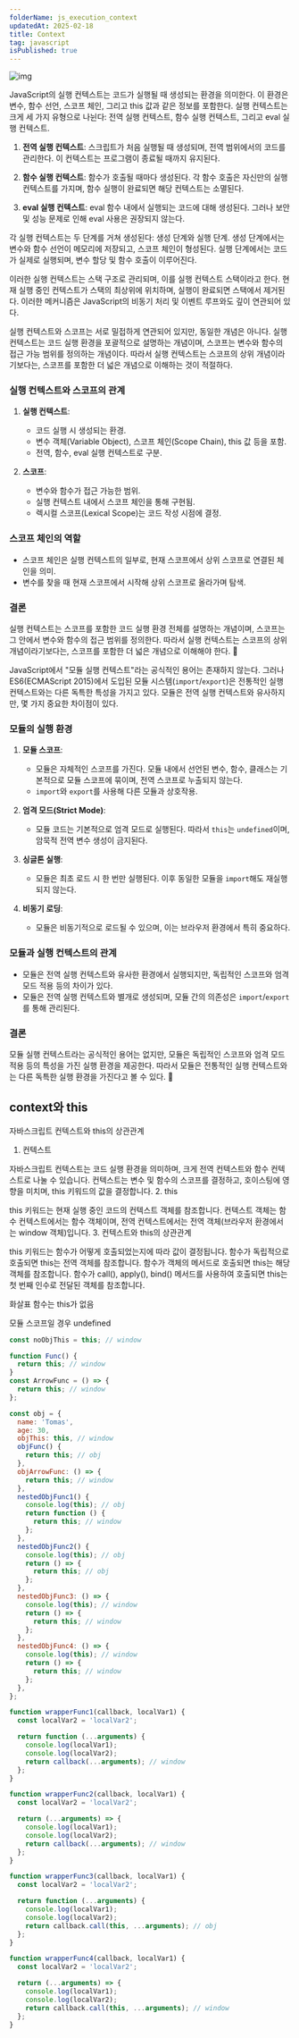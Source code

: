 ```yaml
---
folderName: js_execution_context
updatedAt: 2025-02-18
title: Context
tag: javascript
isPublished: true
---
```


![img](images/scope_1.png)

JavaScript의 실행 컨텍스트는 코드가 실행될 때 생성되는 환경을 의미한다. 이 환경은 변수, 함수 선언, 스코프 체인, 그리고 this 값과 같은 정보를 포함한다. 실행 컨텍스트는 크게 세 가지 유형으로 나뉜다: 전역 실행 컨텍스트, 함수 실행 컨텍스트, 그리고 eval 실행 컨텍스트.

1. **전역 실행 컨텍스트**: 스크립트가 처음 실행될 때 생성되며, 전역 범위에서의 코드를 관리한다. 이 컨텍스트는 프로그램이 종료될 때까지 유지된다.

2. **함수 실행 컨텍스트**: 함수가 호출될 때마다 생성된다. 각 함수 호출은 자신만의 실행 컨텍스트를 가지며, 함수 실행이 완료되면 해당 컨텍스트는 소멸된다.

3. **eval 실행 컨텍스트**: eval 함수 내에서 실행되는 코드에 대해 생성된다. 그러나 보안 및 성능 문제로 인해 eval 사용은 권장되지 않는다.

각 실행 컨텍스트는 두 단계를 거쳐 생성된다: 생성 단계와 실행 단계. 생성 단계에서는 변수와 함수 선언이 메모리에 저장되고, 스코프 체인이 형성된다. 실행 단계에서는 코드가 실제로 실행되며, 변수 할당 및 함수 호출이 이루어진다.

이러한 실행 컨텍스트는 스택 구조로 관리되며, 이를 실행 컨텍스트 스택이라고 한다. 현재 실행 중인 컨텍스트가 스택의 최상위에 위치하며, 실행이 완료되면 스택에서 제거된다. 이러한 메커니즘은 JavaScript의 비동기 처리 및 이벤트 루프와도 깊이 연관되어 있다.

실행 컨텍스트와 스코프는 서로 밀접하게 연관되어 있지만, 동일한 개념은 아니다. 실행 컨텍스트는 코드 실행 환경을 포괄적으로 설명하는 개념이며, 스코프는 변수와 함수의 접근 가능 범위를 정의하는 개념이다. 따라서 실행 컨텍스트는 스코프의 상위 개념이라기보다는, 스코프를 포함한 더 넓은 개념으로 이해하는 것이 적절하다.

### 실행 컨텍스트와 스코프의 관계

1. **실행 컨텍스트**:

   - 코드 실행 시 생성되는 환경.
   - 변수 객체(Variable Object), 스코프 체인(Scope Chain), this 값 등을 포함.
   - 전역, 함수, eval 실행 컨텍스트로 구분.

2. **스코프**:
   - 변수와 함수가 접근 가능한 범위.
   - 실행 컨텍스트 내에서 스코프 체인을 통해 구현됨.
   - 렉시컬 스코프(Lexical Scope)는 코드 작성 시점에 결정.

### 스코프 체인의 역할

- 스코프 체인은 실행 컨텍스트의 일부로, 현재 스코프에서 상위 스코프로 연결된 체인을 의미.
- 변수를 찾을 때 현재 스코프에서 시작해 상위 스코프로 올라가며 탐색.

### 결론

실행 컨텍스트는 스코프를 포함한 코드 실행 환경 전체를 설명하는 개념이며, 스코프는 그 안에서 변수와 함수의 접근 범위를 정의한다. 따라서 실행 컨텍스트는 스코프의 상위 개념이라기보다는, 스코프를 포함한 더 넓은 개념으로 이해해야 한다. 🧐

JavaScript에서 "모듈 실행 컨텍스트"라는 공식적인 용어는 존재하지 않는다. 그러나 ES6(ECMAScript 2015)에서 도입된 모듈 시스템(`import`/`export`)은 전통적인 실행 컨텍스트와는 다른 독특한 특성을 가지고 있다. 모듈은 전역 실행 컨텍스트와 유사하지만, 몇 가지 중요한 차이점이 있다.

### 모듈의 실행 환경

1. **모듈 스코프**:

   - 모듈은 자체적인 스코프를 가진다. 모듈 내에서 선언된 변수, 함수, 클래스는 기본적으로 모듈 스코프에 묶이며, 전역 스코프로 누출되지 않는다.
   - `import`와 `export`를 사용해 다른 모듈과 상호작용.

2. **엄격 모드(Strict Mode)**:

   - 모듈 코드는 기본적으로 엄격 모드로 실행된다. 따라서 `this`는 `undefined`이며, 암묵적 전역 변수 생성이 금지된다.

3. **싱글톤 실행**:

   - 모듈은 최초 로드 시 한 번만 실행된다. 이후 동일한 모듈을 `import`해도 재실행되지 않는다.

4. **비동기 로딩**:
   - 모듈은 비동기적으로 로드될 수 있으며, 이는 브라우저 환경에서 특히 중요하다.

### 모듈과 실행 컨텍스트의 관계

- 모듈은 전역 실행 컨텍스트와 유사한 환경에서 실행되지만, 독립적인 스코프와 엄격 모드 적용 등의 차이가 있다.
- 모듈은 전역 실행 컨텍스트와 별개로 생성되며, 모듈 간의 의존성은 `import`/`export`를 통해 관리된다.

### 결론

모듈 실행 컨텍스트라는 공식적인 용어는 없지만, 모듈은 독립적인 스코프와 엄격 모드 적용 등의 특성을 가진 실행 환경을 제공한다. 따라서 모듈은 전통적인 실행 컨텍스트와는 다른 독특한 실행 환경을 가진다고 볼 수 있다. 🧐

## context와 this

자바스크립트 컨텍스트와 this의 상관관계

1. 컨텍스트

자바스크립트 컨텍스트는 코드 실행 환경을 의미하며, 크게 전역 컨텍스트와 함수 컨텍스트로 나눌 수 있습니다.
컨텍스트는 변수 및 함수의 스코프를 결정하고, 호이스팅에 영향을 미치며, this 키워드의 값을 결정합니다. 2. this

this 키워드는 현재 실행 중인 코드의 컨텍스트 객체를 참조합니다.
컨텍스트 객체는 함수 컨텍스트에서는 함수 객체이며, 전역 컨텍스트에서는 전역 객체(브라우저 환경에서는 window 객체)입니다. 3. 컨텍스트와 this의 상관관계

this 키워드는 함수가 어떻게 호출되었는지에 따라 값이 결정됩니다.
함수가 독립적으로 호출되면 this는 전역 객체를 참조합니다.
함수가 객체의 메서드로 호출되면 this는 해당 객체를 참조합니다.
함수가 call(), apply(), bind() 메서드를 사용하여 호출되면 this는 첫 번째 인수로 전달된 객체를 참조합니다.

화살표 함수는 this가 없음

모듈 스코프일 경우 undefined

```js
const noObjThis = this; // window

function Func() {
  return this; // window
}
const ArrowFunc = () => {
  return this; // window
};

const obj = {
  name: 'Tomas',
  age: 30,
  objThis: this, // window
  objFunc() {
    return this; // obj
  },
  objArrowFunc: () => {
    return this; // window
  },
  nestedObjFunc1() {
    console.log(this); // obj
    return function () {
      return this; // window
    };
  },
  nestedObjFunc2() {
    console.log(this); // obj
    return () => {
      return this; // obj
    };
  },
  nestedObjFunc3: () => {
    console.log(this); // window
    return () => {
      return this; // window
    };
  },
  nestedObjFunc4: () => {
    console.log(this); // window
    return () => {
      return this; // window
    };
  },
};

function wrapperFunc1(callback, localVar1) {
  const localVar2 = 'localVar2';

  return function (...arguments) {
    console.log(localVar1);
    console.log(localVar2);
    return callback(...arguments); // window
  };
}

function wrapperFunc2(callback, localVar1) {
  const localVar2 = 'localVar2';

  return (...arguments) => {
    console.log(localVar1);
    console.log(localVar2);
    return callback(...arguments); // window
  };
}

function wrapperFunc3(callback, localVar1) {
  const localVar2 = 'localVar2';

  return function (...arguments) {
    console.log(localVar1);
    console.log(localVar2);
    return callback.call(this, ...arguments); // obj
  };
}

function wrapperFunc4(callback, localVar1) {
  const localVar2 = 'localVar2';

  return (...arguments) => {
    console.log(localVar1);
    console.log(localVar2);
    return callback.call(this, ...arguments); // window
  };
}
```
